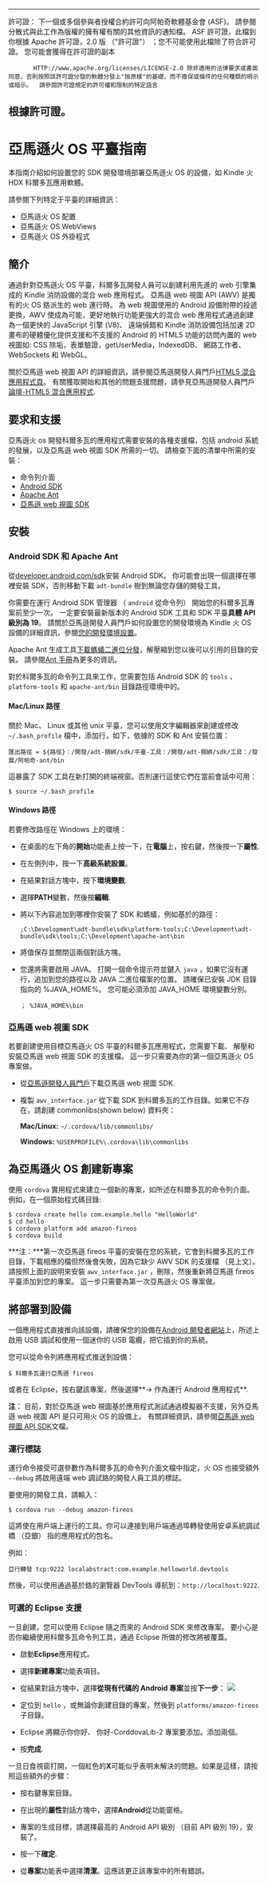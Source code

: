 * * *

許可證： 下一個或多個參與者授權合約許可向阿帕奇軟體基金會 (ASF)。 請參閱分散式與此工作為版權的擁有權有關的其他資訊的通知檔。 ASF 許可證，此檔到你根據 Apache 許可證，2.0 版 （"許可證"） ；您不可能使用此檔除了符合許可證。 您可能會獲得在許可證的副本

           HTTP://www.apache.org/licenses/LICENSE-2.0 除非適用的法律要求或書面同意，否則按照該許可證分發的軟體分發上"按原樣"的基礎，而不擔保或條件的任何種類的明示或暗示。  請參閱許可證規定的許可權和限制的特定語言
    

## 根據許可證。

# 亞馬遜火 OS 平臺指南

本指南介紹如何設置您的 SDK 開發環境部署亞馬遜火 OS 的設備，如 Kindle 火 HDX 科爾多瓦應用軟體。

請參閱下列特定于平臺的詳細資訊：

*   亞馬遜火 OS 配置
*   亞馬遜火 OS WebViews
*   亞馬遜火 OS 外掛程式

## 簡介

通過針對亞馬遜火 OS 平臺，科爾多瓦開發人員可以創建利用先進的 web 引擎集成的 Kindle 消防設備的混合 web 應用程式。 亞馬遜 web 視圖 API (AWV) 是獨有的火 OS 鉻派生的 web 運行時。 為 web 視圖使用的 Android 設備附帶的投遞更換，AWV 使成為可能，更好地執行功能更強大的混合 web 應用程式通過創建為一個更快的 JavaScript 引擎 (V8)、 遠端偵錯和 Kindle 消防設備包括加速 2D 畫布的硬體優化提供支援和不支援的 Android 的 HTML5 功能的訪問內置的 web 視圖如: CSS 除垢，表單驗證，getUserMedia，IndexedDB、 網路工作者、 WebSockets 和 WebGL。

關於亞馬遜 web 視圖 API 的詳細資訊，請參閱亞馬遜開發人員門戶[HTML5 混合應用程式頁][1]。 有關獲取開始和其他的問題支援問題，請參見亞馬遜開發人員門戶[論壇-HTML5 混合應用程式][2].

 [1]: https://developer.amazon.com/public/solutions/platforms/android-fireos/docs/building-and-testing-your-hybrid-app
 [2]: http://forums.developer.amazon.com/forums/category.jspa?categoryID=41

## 要求和支援

亞馬遜火 os 開發科爾多瓦的應用程式需要安裝的各種支援檔，包括 android 系統的發展，以及亞馬遜 web 視圖 SDK 所需的一切。 請檢查下面的清單中所需的安裝：

*   命令列介面
*   [Android SDK][3]
*   [Apache Ant][4]
*   [亞馬遜 web 視圖 SDK][1]

 [3]: http://developer.android.com/sdk/
 [4]: http://ant.apache.org

## 安裝

### Android SDK 和 Apache Ant

從[developer.android.com/sdk][3]安裝 Android SDK。 你可能會出現一個選擇在哪裡安裝 SDK，否則移動下載 `adt-bundle` 樹到無論您存儲的開發工具。

你需要在運行 Android SDK 管理器 （ `android` 從命令列） 開始您的科爾多瓦專案前至少一次。 一定要安裝最新版本的 Android SDK 工具和 SDK 平臺**具體 API 級別為 19**。 請關於亞馬遜開發人員門戶如何設置您的開發環境為 Kindle 火 OS 設備的詳細資訊，參閱[您的開發環境設置][5]。

 [5]: https://developer.amazon.com/public/resources/development-tools/ide-tools/tech-docs/01-setting-up-your-development-environment

Apache Ant 生成工具[下載螞蟻二進位分發][6]，解壓縮到您以後可以引用的目錄的安裝。 請參閱[Ant 手冊][7]為更多的資訊。

 [6]: http://ant.apache.org/bindownload.cgi
 [7]: http://ant.apache.org/manual/index.html

對於科爾多瓦的命令列工具來工作，您需要包括 Android SDK 的 `tools` 、 `platform-tools` 和 `apache-ant/bin` 目錄路徑環境中的。

#### Mac/Linux 路徑

關於 Mac、 Linux 或其他 unix 平臺，您可以使用文字編輯器來創建或修改 `~/.bash_profile` 檔中，添加行，如下，依據的 SDK 和 Ant 安裝位置：

    匯出路徑 = ${路徑}：/開發/adt-捆綁/sdk/平臺-工具：/開發/adt-捆綁/sdk/工具：/發展/阿帕奇-ant/bin
    

這暴露了 SDK 工具在新打開的終端視窗。否則運行這使它們在當前會話中可用：

    $ source ~/.bash_profile
    

#### Windows 路徑

若要修改路徑在 Windows 上的環境：

*   在桌面的左下角的**開始**功能表上按一下，在**電腦**上，按右鍵，然後按一下**屬性**.

*   在左側列中，按一下**高級系統設置**。

*   在結果對話方塊中，按下**環境變數**.

*   選擇**PATH**變數，然後按**編輯**.

*   將以下內容追加到哪裡你安裝了 SDK 和螞蟻，例如基於的路徑：
    
        ;C:\Development\adt-bundle\sdk\platform-tools;C:\Development\adt-bundle\sdk\tools;C:\Development\apache-ant\bin
        

*   將值保存並關閉這兩個對話方塊。

*   您還將需要啟用 JAVA。 打開一個命令提示符並鍵入 `java` ，如果它沒有運行，追加到您的路徑以及 JAVA 二進位檔案的位置。 請確保已安裝 JDK 目錄指向的 %JAVA_HOME%。 您可能必須添加 JAVA_HOME 環境變數分別。
    
        ； %JAVA_HOME%\bin
        

### 亞馬遜 web 視圖 SDK

若要創建使用目標亞馬遜火 OS 平臺的科爾多瓦應用程式，您需要下載、 解壓和安裝亞馬遜 web 視圖 SDK 的支援檔。 這一步只需要為你的第一個亞馬遜火 OS 專案做。

*   從[亞馬遜開發人員門戶][1]下載亞馬遜 web 視圖 SDK.

*   複製 `awv_interface.jar` 從下載 SDK 到科爾多瓦的工作目錄。如果它不存在，請創建 commonlibs(shown below) 資料夾：
    
    **Mac/Linux:** `~/.cordova/lib/commonlibs/`
    
    **Windows:** `%USERPROFILE%\.cordova\lib\commonlibs`

## 為亞馬遜火 OS 創建新專案

使用 `cordova` 實用程式來建立一個新的專案，如所述在科爾多瓦的命令列介面。例如，在一個原始程式碼目錄:

    $ cordova create hello com.example.hello "HelloWorld"
    $ cd hello
    $ cordova platform add amazon-fireos
    $ cordova build
    

***注：***第一次亞馬遜 fireos 平臺的安裝在您的系統，它會到科爾多瓦的工作目錄，下載相應的檔但然後會失敗，因為它缺少 AWV SDK 的支援檔 （見上文）。 請按照上面的說明來安裝 `awv_interface.jar` ，刪除，然後重新將亞馬遜 fireos 平臺添加到您的專案。 這一步只需要為第一次亞馬遜火 OS 專案做。

## 將部署到設備

一個應用程式直接推向該設備，請確保您的設備在[Android 開發者網站][8]上，所述上啟用 USB 調試和使用一個迷你的 USB 電纜，把它插到你的系統。

 [8]: http://developer.android.com/tools/device.html

您可以從命令列將應用程式推送到設備：

    $ 科爾多瓦運行亞馬遜 fireos
    

或者在 Eclipse，按右鍵該專案，然後選擇**→ 作為運行 Android 應用程式**.

**注**： 目前，對於亞馬遜 web 視圖基於應用程式測試通過模擬器不支援，另外亞馬遜 web 視圖 API 是只可用火 OS 的設備上。 有關詳細資訊，請參閱[亞馬遜 web 視圖 API SDK][1]文檔。

### 運行標誌

運行命令接受可選參數作為科爾多瓦的命令列介面文檔中指定，火 OS 也接受額外 `--debug` 將啟用遠端 web 調試鉻的開發人員工具的標誌。

要使用的開發工具，請輸入：

    $ cordova run --debug amazon-fireos
    

這將使在用戶端上運行的工具。你可以連接到用戶端通過埠轉發使用安卓系統調試橋 （亞銀） 指的應用程式的包名。

例如：

    亞行轉發 tcp:9222 localabstract:com.example.helloworld.devtools
    

然後，可以使用通過基於鉻的瀏覽器 DevTools 導航到：`http://localhost:9222`.

### 可選的 Eclipse 支援

一旦創建，您可以使用 Eclipse 隨之而來的 Android SDK 來修改專案。 要小心是否你繼續使用科爾多瓦命令列工具，通過 Eclipse 所做的修改將被覆蓋。

*   啟動**Eclipse**應用程式。

*   選擇**新建專案**功能表項目。

*   從結果對話方塊中，選擇**從現有代碼的 Android 專案**並按**下一步**： ![][9]

*   定位到 `hello` ，或無論你創建目錄的專案，然後到 `platforms/amazon-fireos` 子目錄。

*   Eclipse 將顯示你你好、 你好-CorddovaLib-2 專案要添加。添加兩個。

*   按**完成**.

 [9]: img/guide/platforms/android/eclipse_new_project.png

一旦日食視窗打開，一個紅色的**X**可能似乎表明未解決的問題。如果是這樣，請按照這些額外的步驟：

*   按右鍵專案目錄。

*   在出現的**屬性**對話方塊中，選擇**Android**從功能窗格。

*   專案的生成目標，請選擇最高的 Android API 級別 （目前 API 級別 19），安裝了。

*   按一下**確定**.

*   從**專案**功能表中選擇**清潔**。這應該更正該專案中的所有錯誤。
